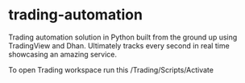 # trading-automation
Trading automation solution in Python built from the ground up using TradingView and Dhan. Ultimately tracks every second in real time showcasing an amazing service.

To open Trading workspace run this
/Trading/Scripts/Activate